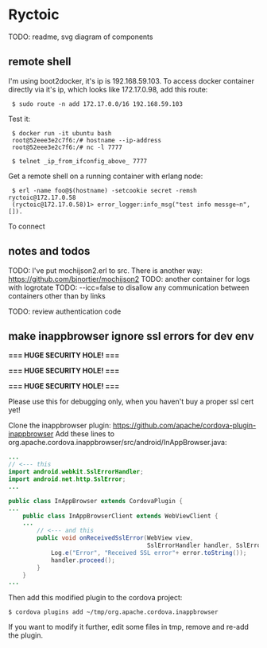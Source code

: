 Ryctoic
===================

 TODO: readme, svg diagram of components

remote shell
------------

I'm using boot2docker, it's ip is 192.168.59.103.
To access docker container directly via it's ip, which looks like 172.17.0.98, add this route:

     $ sudo route -n add 172.17.0.0/16 192.168.59.103

Test it:

     $ docker run -it ubuntu bash
     root@52eee3e2c7f6:/# hostname --ip-address
     root@52eee3e2c7f6:/# nc -l 7777

     $ telnet _ip_from_ifconfig_above_ 7777

Get a remote shell on a running container with erlang node:

     $ erl -name foo@$(hostname) -setcookie secret -remsh ryctoic@172.17.0.58
     (ryctoic@172.17.0.58)1> error_logger:info_msg("test info messge~n", []).

     
To connect
     
notes and todos
--------------

 TODO: I've put mochijson2.erl to src. There is another way: https://github.com/bjnortier/mochijson2
 TODO: another container for logs with logrotate
 TODO: --icc=false to disallow any communication between containers other than by links

 TODO: review authentication code



 
make inappbrowser ignore ssl errors for dev env
--------------------------------------

**=== HUGE SECURITY HOLE! ===**

**=== HUGE SECURITY HOLE! ===**

**=== HUGE SECURITY HOLE! ===**

Please use this for debugging only, when you haven't buy a proper ssl cert yet!

Clone the inappbrowser plugin: https://github.com/apache/cordova-plugin-inappbrowser
Add these lines to org.apache.cordova.inappbrowser/src/android/InAppBrowser.java:

```java
...
// <--- this
import android.webkit.SslErrorHandler;
import android.net.http.SslError;
...

public class InAppBrowser extends CordovaPlugin {
...
    public class InAppBrowserClient extends WebViewClient {
    ...
        // <--- and this 
        public void onReceivedSslError(WebView view,
                                       SslErrorHandler handler, SslError error) {
            Log.e("Error", "Received SSL error"+ error.toString());
            handler.proceed();
        }
    }
...
```

Then add this modified plugin to the cordova project:

```
$ cordova plugins add ~/tmp/org.apache.cordova.inappbrowser
```

If you want to modify it further, edit some files in tmp, remove and re-add the plugin.


